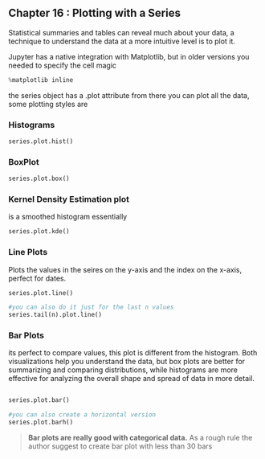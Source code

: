 ## Chapter 16 : Plotting with a Series

Statistical summaries and tables can reveal much about your data, a technique to understand the data at a more intuitive level is to plot it.

Jupyter has a native integration with Matplotlib, but in older versions you needed to specify the cell magic

```python
%matplotlib inline
```

the series object has a .plot attribute from there you can plot all the data, some plotting styles are 

### Histograms

```python
series.plot.hist()
```

### BoxPlot

```python
series.plot.box()
```

### Kernel Density Estimation plot

is a smoothed histogram essentially

```python
series.plot.kde()
```

### Line Plots

Plots the values in the seires on the y-axis and the index on the x-axis, perfect for dates.

```python
series.plot.line()

#you can also do it just for the last n values 
series.tail(n).plot.line()
```

### Bar Plots

its perfect to compare values, this plot is different from the histogram.
Both visualizations help you understand the data, but box plots are better for summarizing and comparing distributions, while histograms are more effective for analyzing the overall shape and spread of data in more detail.

```python

series.plot.bar()

#you can also create a horizontal version
series.plot.barh()
```

> **Bar plots are really good with categorical data.**
As a rough rule the author suggest to create bar plot with less than 30 bars
>